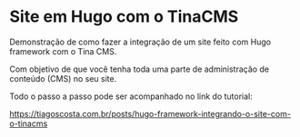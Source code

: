 # Site em Hugo com o TinaCMS

Demonstração de como fazer a integração de um site feito com Hugo framework com o Tina CMS.

Com objetivo de que você tenha toda uma parte de administração de conteúdo (CMS) no seu site.

Todo o passo a passo pode ser acompanhado no link do tutorial:

https://tiagoscosta.com.br/posts/hugo-framework-integrando-o-site-com-o-tinacms
